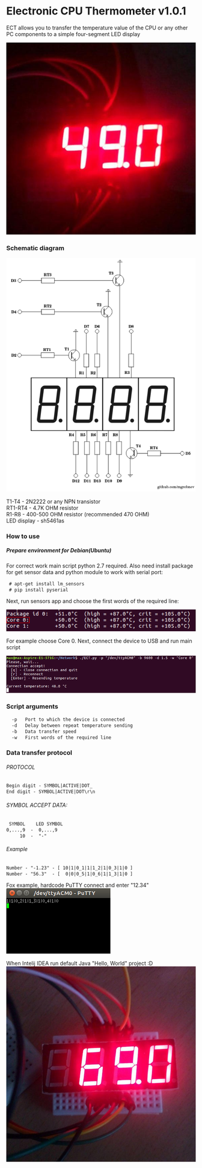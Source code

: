 # Electronic CPU Thermometer v1.0.1

ECT allows you to transfer the temperature value of the CPU or any other PC components to a simple four-segment LED display 

![Real time CPU temperature check](images/1_photo.jpg)

### Schematic diagram
![Schematic diagram](images/Schematic_diagram.png)

T1-T4 - 2N2222 or any NPN transistor <br />
RT1-RT4 - 4.7K OHM resistor <br />
R1-R8 - 400-500 OHM resistor (recommended 470 OHM) <br />
LED display - sh5461as <br />

### How to use

##### Prepare environment for Debian(Ubuntu) 
For correct work main script python 2.7 required. Also need install package for get sensor data and python module to work with serial port:

     # apt-get install lm_sensors
     # pip install pyserial

Next, run sensors app and choose the first words of the required line:

![Sensors check](images/sensors_check.png)

For example choose Core 0. Next, connect the device to USB and run main script

![Script demonstration](images/script_demonstration.png)

### Script arguments
      -p   Port to which the device is connected
      -d   Delay between repeat temperature sending
      -b   Data transfer speed
      -w   First words of the required line

### Data transfer protocol
###### PROTOCOL

    Begin digit - SYMBOL|ACTIVE|DOT_
    End digit - SYMBOL|ACTIVE|DOT\r\n

###### SYMBOL ACCEPT DATA:

     SYMBOL    LED SYMBOL
    0,...,9  -  0,...,9
         10  -  "-"

###### Example
    Number - "-1.23" - [ 10|1|0_1|1|1_2|1|0_3|1|0 ]
    Number - "56.3"  - [  0|0|0_5|1|0_6|1|1_3|1|0 ]

Fox example, hardcode PuTTY connect and enter "12.34" 
![Script demonstration](images/putty_example.png)

When Intelij IDEA run default Java "Hello, World" project :D
![Check temperature demostration](images/test_check.jpg)
    
    
